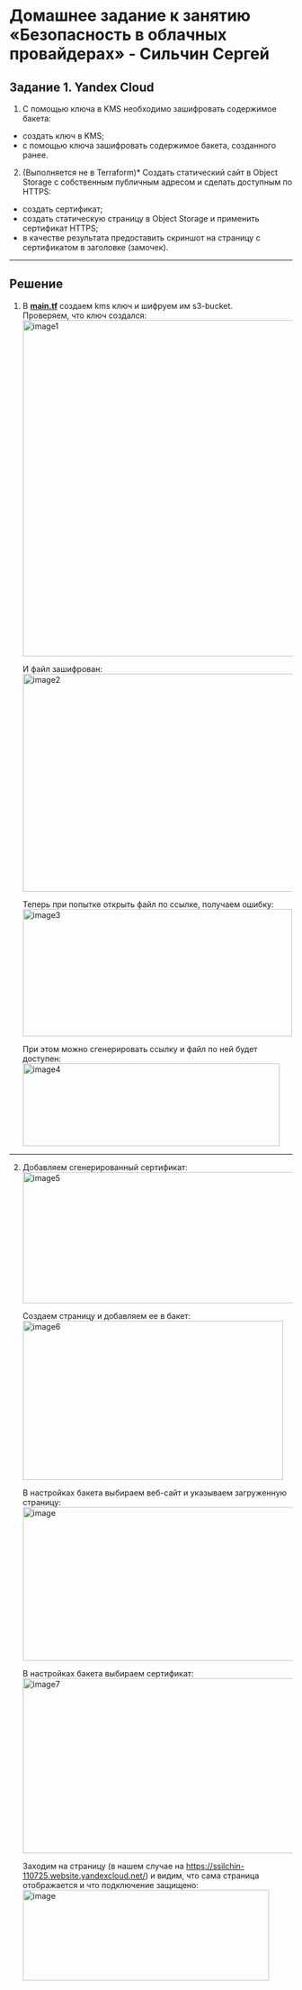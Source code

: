 # Домашнее задание к занятию «Безопасность в облачных провайдерах»  - Сильчин Сергей

## Задание 1. Yandex Cloud   

1. С помощью ключа в KMS необходимо зашифровать содержимое бакета:

 - создать ключ в KMS;
 - с помощью ключа зашифровать содержимое бакета, созданного ранее.
2. (Выполняется не в Terraform)* Создать статический сайт в Object Storage c собственным публичным адресом и сделать доступным по HTTPS:

 - создать сертификат;
 - создать статическую страницу в Object Storage и применить сертификат HTTPS;
 - в качестве результата предоставить скриншот на страницу с сертификатом в заголовке (замочек).

---

## Решение  

1. В [**main.tf**](https://github.com/Daimero88/netology/blob/main/clopro-hw/03/main.tf) создаем kms ключ и шифруем им s3-bucket.  
   Проверяем, что ключ создался:
   <img width="902" height="597" alt="image1" src="https://github.com/user-attachments/assets/c7fe6c4d-9c94-4433-9665-1ad715afbdf2" />  
   
   И файл зашифрован:  
   <img width="498" height="387" alt="image2" src="https://github.com/user-attachments/assets/1b50e311-8431-42a3-8a14-2b7acc5b2534" />  
   
   Теперь при попытке открыть файл по ссылке, получаем ошибку:  
   <img width="479" height="226" alt="image3" src="https://github.com/user-attachments/assets/c553b21f-d824-472b-9682-c030c1b08007" />  

   При этом можно сгенерировать ссылку и файл по ней будет доступен:  
   <img width="457" height="147" alt="image4" src="https://github.com/user-attachments/assets/3f4ffe6a-5d08-42b9-b26f-2549a308d5a3" />  

---

2. Добавляем сгенерированный сертификат:
   <img width="874" height="233" alt="image5" src="https://github.com/user-attachments/assets/ce24a74f-b4f0-44fe-9fa5-1903a82a8a17" />  

   Создаем страницу и добавляем ее в бакет:  
   <img width="463" height="283" alt="image6" src="https://github.com/user-attachments/assets/ab60954c-c3b9-45ee-9329-4010cd3b0524" />  

   В настройках бакета выбираем веб-сайт и указываем загруженную страницу:  
   <img width="555" height="273" alt="image" src="https://github.com/user-attachments/assets/eb4c0704-315e-46b8-97e9-a8aa804c499d" />

   В настройках бакета выбираем сертификат:  
   <img width="656" height="311" alt="image7" src="https://github.com/user-attachments/assets/2ebddf44-af2b-48e0-bec1-71c0766ace17" />  

   Заходим на страницу (в нашем случае на https://ssilchin-110725.website.yandexcloud.net/) и видим, что сама страница отображается и что подключение защищено:  
   <img width="438" height="161" alt="image" src="https://github.com/user-attachments/assets/d937f288-8207-4d07-bcd9-52b90d31e03c" />




   


